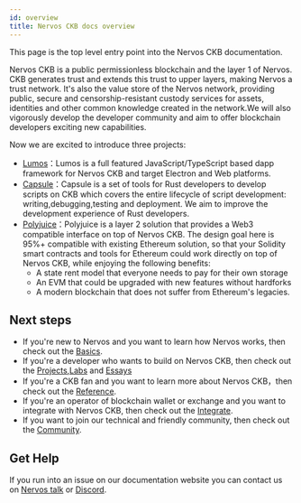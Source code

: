 ```yaml
---
id: overview
title: Nervos CKB docs overview
---
```

This page is the top level entry point into the Nervos CKB documentation.

Nervos CKB is a public permissionless blockchain and the layer 1 of Nervos. CKB generates trust and extends this trust to upper layers, making Nervos a trust network. It's also the value store of the Nervos network, providing public, secure and censorship-resistant custody services for assets, identities and other common knowledge created in the network.We will also vigorously develop the developer community  and aim to offer blockchain developers exciting new capabilities. 

Now we are excited to introduce three projects: 

* [Lumos](https://github.com/nervosnetwork/lumos)：Lumos is a full featured JavaScript/TypeScript based dapp framework for Nervos CKB and target Electron and Web platforms.
* [Capsule](https://github.com/nervosnetwork/capsule)：Capsule is a set of tools for Rust developers to develop scripts on CKB which covers the entire lifecycle of script development: writing,debugging,testing and deployment. We aim to improve the development experience of Rust developers.
* [Polyjuice](https://github.com/nervosnetwork/polyjuice)：Polyjuice is a layer 2 solution that provides a Web3 compatible interface on top of Nervos CKB. The design goal here is 95%+ compatible with existing Ethereum solution, so that your Solidity smart contracts and tools for Ethereum could work directly on top of Nervos CKB, while enjoying the following benefits:
    * A state rent model that everyone needs to pay for their own storage
    * An EVM that could be upgraded with new features without hardforks
    * A modern blockchain that does not suffer from Ethereum's legacies.

## Next steps

* If you're new to Nervos and you want to learn how Nervos works, then check out the [Basics](basics/doc3.md).
* If you're a developer who wants to build on Nervos CKB, then check out the [Projects](projects/intro.md),[Labs](labs/intro.md) and [Essays](essays/intro.md)
* If you're a CKB fan and you want to learn more about Nervos CKB，then check out the [Reference](reference/intro.md).
* If you're an operator of blockchain wallet or exchange and  you want to integrate with Nervos CKB, then check out the [Integrate](integrate/intro.md).
* If you want to join our technical and friendly community,  then check out the [Community](community/intro.md).

## Get Help

If you run into an issue on our documentation website you can contact us on [Nervos talk](https://talk.nervos.org/) or [Discord](https://discord.gg/uWGUUpw). 



